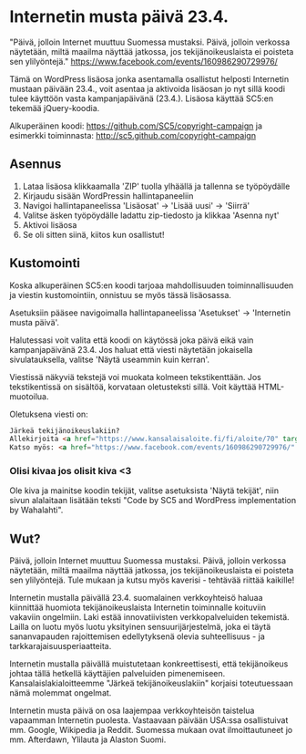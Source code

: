 Internetin musta päivä 23.4.
====================================
"Päivä, jolloin Internet muuttuu Suomessa mustaksi. Päivä, jolloin verkossa näytetään, miltä maailma näyttää jatkossa, jos tekijänoikeuslaista ei poisteta sen ylilyöntejä." https://www.facebook.com/events/160986290729976/

Tämä on WordPress lisäosa jonka asentamalla osallistut helposti Internetin mustaan päivään 23.4., voit asentaa ja aktivoida lisäosan jo nyt sillä koodi tulee käyttöön vasta kampanjapäivänä (23.4.). Lisäosa käyttää SC5:en tekemää jQuery-koodia.

Alkuperäinen koodi: https://github.com/SC5/copyright-campaign ja esimerkki toiminnasta: http://sc5.github.com/copyright-campaign

Asennus
---------------------
1. Lataa lisäosa klikkaamalla 'ZIP' tuolla ylhäällä ja tallenna se työpöydälle
2. Kirjaudu sisään WordPressin hallintapaneeliin
3. Navigoi hallintapaneelissa 'Lisäosat' -> 'Lisää uusi' -> 'Siirrä'
4. Valitse äsken työpöydälle ladattu zip-tiedosto ja klikkaa 'Asenna nyt'
5. Aktivoi lisäosa
6. Se oli sitten siinä, kiitos kun osallistut!

Kustomointi
---------------------
Koska alkuperäinen SC5:en koodi tarjoaa mahdollisuuden toiminnallisuuden ja viestin kustomointiin, onnistuu se myös tässä lisäosassa.

Asetuksiin pääsee navigoimalla hallintapaneelissa 'Asetukset' -> 'Internetin musta päivä'.

Halutessasi voit valita että koodi on käytössä joka päivä eikä vain kampanjapäivänä 23.4.
Jos haluat että viesti näytetään jokaisella sivulatauksella, valitse 'Näytä useammin kuin kerran'.

Viestissä näkyviä tekstejä voi muokata kolmeen tekstikenttään. Jos tekstikentissä on sisältöä, korvataan oletusteksti sillä. Voit käyttää HTML-muotoilua.

Oletuksena viesti on:
```html
Järkeä tekijänoikeuslakiin?
Allekirjoita <a href="https://www.kansalaisaloite.fi/fi/aloite/70" target="_blank">kansalaisaloite kohtuullisemman tekijänoikeuslain puolesta</a>.
Katso myös: <a href="https://www.facebook.com/events/160986290729976/" target="_blank">Internetin musta päivä 23.4.</a>
```
### Olisi kivaa jos olisit kiva <3

Ole kiva ja mainitse koodin tekijät, valitse asetuksista 'Näytä tekijät', niin sivun alalaitaan lisätään teksti "Code by SC5 and WordPress implementation by Wahalahti".

Wut?
---------------------
Päivä, jolloin Internet muuttuu Suomessa mustaksi. Päivä, jolloin verkossa näytetään, miltä maailma näyttää jatkossa, jos tekijänoikeuslaista ei poisteta sen ylilyöntejä. Tule mukaan ja kutsu myös kaverisi - tehtävää riittää kaikille!

Internetin mustalla päivällä 23.4. suomalainen verkkoyhteisö haluaa kiinnittää huomiota tekijänoikeuslaista Internetin toiminnalle koituviin vakaviin ongelmiin. Laki estää innovatiivisten verkkopalveluiden tekemistä. Lailla on luotu myös luotu yksityinen sensuurijärjestelmä, joka ei täytä sananvapauden rajoittemisen edellytyksenä olevia suhteellisuus - ja tarkkarajaisuusperiaatteita.

Internetin mustalla päivällä muistutetaan konkreettisesti, että tekijänoikeus johtaa tällä hetkellä käyttäjien palveluiden pimenemiseen. Kansalaislakialoitteemme "Järkeä tekijänoikeuslakiin" korjaisi toteutuessaan nämä molemmat ongelmat.

Internetin musta päivä on osa laajempaa verkkoyhteisön taistelua vapaamman Internetin puolesta. Vastaavaan päivään USA:ssa osallistuivat mm. Google, Wikipedia ja Reddit. Suomessa mukaan ovat ilmoittautuneet jo mm. Afterdawn, Ylilauta ja Alaston Suomi. 